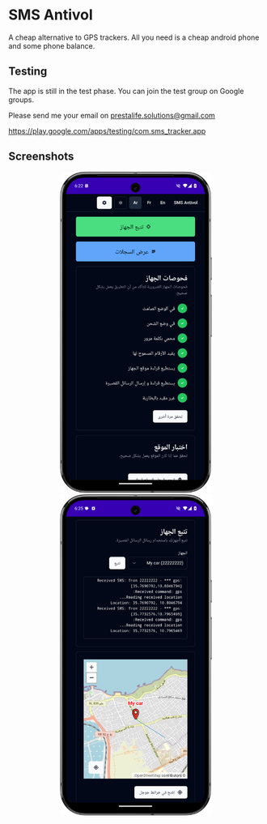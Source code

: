 # SMS Antivol

A cheap alternative to GPS trackers. All you need is a cheap android phone and some phone balance.

## Testing

The app is still in the test phase. You can join the test group on Google groups.

Please send me your email on prestalife.solutions@gmail.com

https://play.google.com/apps/testing/com.sms_tracker.app

## Screenshots

<div align="center">
<img src="./images/scr1.png" style="display:inline-block;width: 300px">
<img src="./images/scr2.png" style="display:inline-block;width: 300px">
</div>
